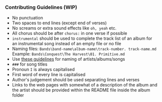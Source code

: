 ### Contributing Guidelines (WIP)

* No punctuation
* Two spaces to end lines (except end of verses)
* No screams or extra sound effects like `oh, yeah` etc.
* All chorus should be after `chorus:` in one verse if possible
* `instrumental` should be used to complete the track list of an album for an instrumental song instead of an empty file or no file
* Naming files: `Bands\band-name\album-name\track-number. track-name.md`  
Example: `Bands\Conquest\The Harvest\01. Primitive.md`
* Use [these guidelines](https://en.wikipedia.org/wiki/Wikipedia:Manual_of_Style/Titles#Capital_letters) for naming of artists/albums/songs
* `###` for song titles
* Pronoun `I` is always capitalised
* First word of every line is capitalised
* Author's judgement should be used separating lines and verses
* Links to the web pages with somewhat of a description of the album and the artist should be provided within the README file inside the album folder
